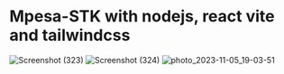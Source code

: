 # Mpesa-STK with nodejs, react vite and tailwindcss
![Screenshot (323)](https://github.com/eroom8/Mpesa-STK/assets/89536199/8e64d4ef-561d-4ebd-a114-d900ae57f167)
![Screenshot (324)](https://github.com/eroom8/Mpesa-STK/assets/89536199/481fd18d-7680-4053-b25e-190772e49aa9)
![photo_2023-11-05_19-03-51](https://github.com/eroom8/Mpesa-STK/assets/89536199/428a2e23-9f06-4f5c-9add-7b69b4deb919)
